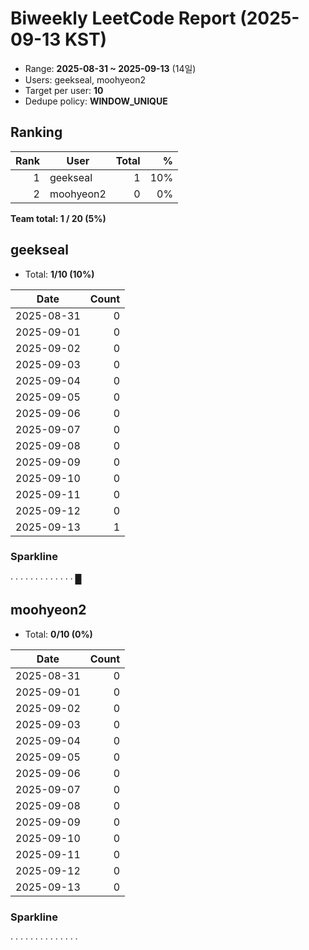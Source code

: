 # Biweekly LeetCode Report (2025-09-13 KST)

- Range: **2025-08-31 ~ 2025-09-13** (14일)
- Users: geekseal, moohyeon2
- Target per user: **10**
- Dedupe policy: **WINDOW_UNIQUE**

## Ranking
| Rank | User | Total | % |
|---:|---|---:|---:|
| 1 | geekseal | 1 | 10% |
| 2 | moohyeon2 | 0 | 0% |

**Team total: 1 / 20 (5%)**

## geekseal
- Total: **1/10 (10%)**

| Date | Count |
|---|---:|
| 2025-08-31 | 0 |
| 2025-09-01 | 0 |
| 2025-09-02 | 0 |
| 2025-09-03 | 0 |
| 2025-09-04 | 0 |
| 2025-09-05 | 0 |
| 2025-09-06 | 0 |
| 2025-09-07 | 0 |
| 2025-09-08 | 0 |
| 2025-09-09 | 0 |
| 2025-09-10 | 0 |
| 2025-09-11 | 0 |
| 2025-09-12 | 0 |
| 2025-09-13 | 1 |

### Sparkline
· · · · · · · · · · · · · █

## moohyeon2
- Total: **0/10 (0%)**

| Date | Count |
|---|---:|
| 2025-08-31 | 0 |
| 2025-09-01 | 0 |
| 2025-09-02 | 0 |
| 2025-09-03 | 0 |
| 2025-09-04 | 0 |
| 2025-09-05 | 0 |
| 2025-09-06 | 0 |
| 2025-09-07 | 0 |
| 2025-09-08 | 0 |
| 2025-09-09 | 0 |
| 2025-09-10 | 0 |
| 2025-09-11 | 0 |
| 2025-09-12 | 0 |
| 2025-09-13 | 0 |

### Sparkline
· · · · · · · · · · · · · ·

